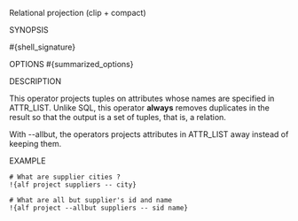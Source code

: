
Relational projection (clip + compact)

SYNOPSIS

  #{shell_signature}

OPTIONS
#{summarized_options}

DESCRIPTION

This operator projects tuples on attributes whose names are specified in 
ATTR_LIST. Unlike SQL, this operator **always** removes duplicates in the
result so that the output is a set of tuples, that is, a relation.

With --allbut, the operators projects attributes in ATTR_LIST away instead 
of keeping them. 

EXAMPLE

    # What are supplier cities ?
    !{alf project suppliers -- city}

    # What are all but supplier's id and name
    !{alf project --allbut suppliers -- sid name}

